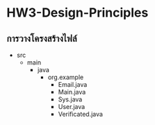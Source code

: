 # HW3-Design-Principles
## การวางโครงสร้างไฟล์
- src
    - main
        - java
            - org.example
                - Email.java
                - Main.java
                - Sys.java
                - User.java
                - Verificated.java
